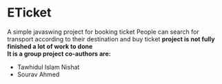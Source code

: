 # ETicket
A simple javaswing project for booking ticket 
People can search for transport according to their destination and buy ticket
**project is not fully finished a lot of work to done**<br>
**It is a group project co-authors are:**
* Tawhidul Islam Nishat
* Sourav Ahmed
